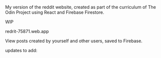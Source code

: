 My version of the reddit website, created as part of the curriculum of The Odin Project using React and Firebase Firestore.

WIP

redrit-75871.web.app

View posts created by yourself and other users, saved to Firebase.

updates to add:
